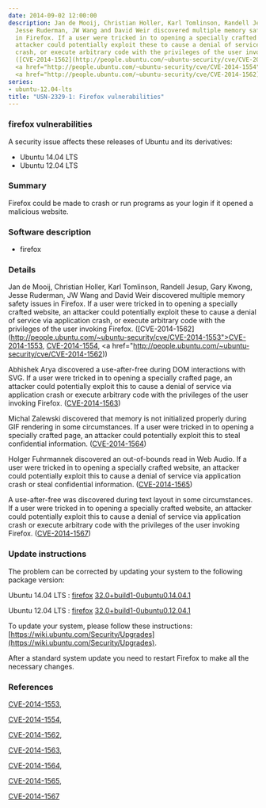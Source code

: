 ```yaml
---
date: 2014-09-02 12:00:00
description: Jan de Mooij, Christian Holler, Karl Tomlinson, Randell Jesup, Gary Kwong,
  Jesse Ruderman, JW Wang and David Weir discovered multiple memory safety issues
  in Firefox. If a user were tricked in to opening a specially crafted website, an
  attacker could potentially exploit these to cause a denial of service via application
  crash, or execute arbitrary code with the privileges of the user invoking Firefox.
  ([CVE-2014-1562](http://people.ubuntu.com/~ubuntu-security/cve/CVE-2014-1553">CVE-2014-1553</a>,
  <a href="http://people.ubuntu.com/~ubuntu-security/cve/CVE-2014-1554">CVE-2014-1554</a>,
  <a href="http://people.ubuntu.com/~ubuntu-security/cve/CVE-2014-1562))
series:
- ubuntu-12.04-lts
title: "USN-2329-1: Firefox vulnerabilities"
---
```


### firefox vulnerabilities

A security issue affects these releases of Ubuntu and its derivatives:

* Ubuntu 14.04 LTS
* Ubuntu 12.04 LTS

### Summary

Firefox could be made to crash or run programs as your login if it opened a malicious website.

### Software description

* firefox 

### Details

Jan de Mooij, Christian Holler, Karl Tomlinson, Randell Jesup, Gary Kwong, Jesse Ruderman, JW Wang and David Weir discovered multiple memory safety issues in Firefox. If a user were tricked in to opening a specially crafted website, an attacker could potentially exploit these to cause a denial of service via application crash, or execute arbitrary code with the privileges of the user invoking Firefox. ([CVE-2014-1562](http://people.ubuntu.com/~ubuntu-security/cve/CVE-2014-1553">CVE-2014-1553</a>, <a href="http://people.ubuntu.com/~ubuntu-security/cve/CVE-2014-1554">CVE-2014-1554</a>, <a href="http://people.ubuntu.com/~ubuntu-security/cve/CVE-2014-1562))

Abhishek Arya discovered a use-after-free during DOM interactions with SVG. If a user were tricked in to opening a specially crafted page, an attacker could potentially exploit this to cause a denial of service via application crash or execute arbitrary code with the privileges of the user invoking Firefox. ([CVE-2014-1563](http://people.ubuntu.com/~ubuntu-security/cve/CVE-2014-1563))

Michal Zalewski discovered that memory is not initialized properly during GIF rendering in some circumstances. If a user were tricked in to opening a specially crafted page, an attacker could potentially exploit this to steal confidential information. ([CVE-2014-1564](http://people.ubuntu.com/~ubuntu-security/cve/CVE-2014-1564))

Holger Fuhrmannek discovered an out-of-bounds read in Web Audio. If a user were tricked in to opening a specially crafted website, an attacker could potentially exploit this to cause a denial of service via application crash or steal confidential information. ([CVE-2014-1565](http://people.ubuntu.com/~ubuntu-security/cve/CVE-2014-1565))

A use-after-free was discovered during text layout in some circumstances. If a user were tricked in to opening a specially crafted website, an attacker could potentially exploit this to cause a denial of service via application crash or execute arbitrary code with the privileges of the user invoking Firefox. ([CVE-2014-1567](http://people.ubuntu.com/~ubuntu-security/cve/CVE-2014-1567)) 

### Update instructions

The problem can be corrected by updating your system to the following package version:

Ubuntu 14.04 LTS
 : [firefox](https://launchpad.net/ubuntu/+source/firefox) <span> [32.0+build1-0ubuntu0.14.04.1](https://launchpad.net/ubuntu/+source/firefox/32.0+build1-0ubuntu0.14.04.1) </span> 

Ubuntu 12.04 LTS
 : [firefox](https://launchpad.net/ubuntu/+source/firefox) <span> [32.0+build1-0ubuntu0.12.04.1](https://launchpad.net/ubuntu/+source/firefox/32.0+build1-0ubuntu0.12.04.1) </span> 

To update your system, please follow these instructions: [https://wiki.ubuntu.com/Security/Upgrades](https://wiki.ubuntu.com/Security/Upgrades).

After a standard system update you need to restart Firefox to make all the necessary changes. 

### References

 [CVE-2014-1553](http://people.ubuntu.com/~ubuntu-security/cve/CVE-2014-1553), 

 [CVE-2014-1554](http://people.ubuntu.com/~ubuntu-security/cve/CVE-2014-1554), 

 [CVE-2014-1562](http://people.ubuntu.com/~ubuntu-security/cve/CVE-2014-1562), 

 [CVE-2014-1563](http://people.ubuntu.com/~ubuntu-security/cve/CVE-2014-1563), 

 [CVE-2014-1564](http://people.ubuntu.com/~ubuntu-security/cve/CVE-2014-1564), 

 [CVE-2014-1565](http://people.ubuntu.com/~ubuntu-security/cve/CVE-2014-1565), 

 [CVE-2014-1567](http://people.ubuntu.com/~ubuntu-security/cve/CVE-2014-1567)
